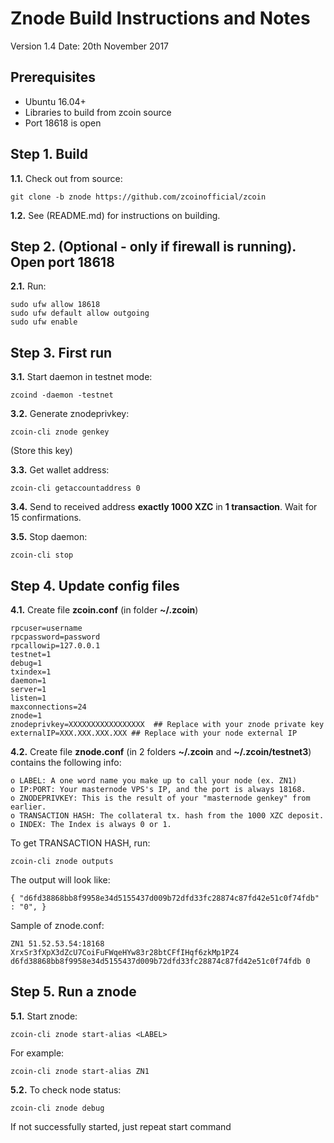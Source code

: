 Znode Build Instructions and Notes
=============================
Version 1.4
Date: 20th November 2017

Prerequisites
-------------
 - Ubuntu 16.04+
 - Libraries to build from zcoin source
 - Port 18618 is open

Step 1. Build
----------------------
**1.1.**  Check out from source:

    git clone -b znode https://github.com/zcoinofficial/zcoin

**1.2.**  See (README.md) for instructions on building.

Step 2. (Optional - only if firewall is running). Open port 18618
----------------------
**2.1.**  Run:

    sudo ufw allow 18618
    sudo ufw default allow outgoing
    sudo ufw enable

Step 3. First run
----------------------
**3.1.**  Start daemon in testnet mode:

    zcoind -daemon -testnet

**3.2.**  Generate znodeprivkey:

    zcoin-cli znode genkey
(Store this key)

**3.3.**  Get wallet address:

    zcoin-cli getaccountaddress 0

**3.4.**  Send to received address **exactly 1000 XZC** in **1 transaction**.
Wait for 15 confirmations.

**3.5.**  Stop daemon:

    zcoin-cli stop

Step 4. Update config files
----------------------
**4.1.**  Create file **zcoin.conf** (in folder **~/.zcoin**)

    rpcuser=username
    rpcpassword=password
    rpcallowip=127.0.0.1
    testnet=1
    debug=1
    txindex=1
    daemon=1
    server=1
    listen=1
    maxconnections=24
    znode=1
    znodeprivkey=XXXXXXXXXXXXXXXXX  ## Replace with your znode private key
    externalIP=XXX.XXX.XXX.XXX ## Replace with your node external IP

**4.2.**  Create file **znode.conf** (in 2 folders **~/.zcoin** and **~/.zcoin/testnet3**) contains the following info:  

    o LABEL: A one word name you make up to call your node (ex. ZN1)  
    o IP:PORT: Your masternode VPS's IP, and the port is always 18168.  
    o ZNODEPRIVKEY: This is the result of your "masternode genkey" from earlier.  
    o TRANSACTION HASH: The collateral tx. hash from the 1000 XZC deposit.  
    o INDEX: The Index is always 0 or 1.  
To get TRANSACTION HASH, run:  

    zcoin-cli znode outputs
The output will look like:

    { "d6fd38868bb8f9958e34d5155437d009b72dfd33fc28874c87fd42e51c0f74fdb" : "0", }
Sample of znode.conf:

    ZN1 51.52.53.54:18168 XrxSr3fXpX3dZcU7CoiFuFWqeHYw83r28btCFfIHqf6zkMp1PZ4 d6fd38868bb8f9958e34d5155437d009b72dfd33fc28874c87fd42e51c0f74fdb 0

Step 5. Run a znode
----------------------
**5.1.**  Start znode:

    zcoin-cli znode start-alias <LABEL>
For example:

    zcoin-cli znode start-alias ZN1

**5.2.**  To check node status:

    zcoin-cli znode debug
If not successfully started, just repeat start command
